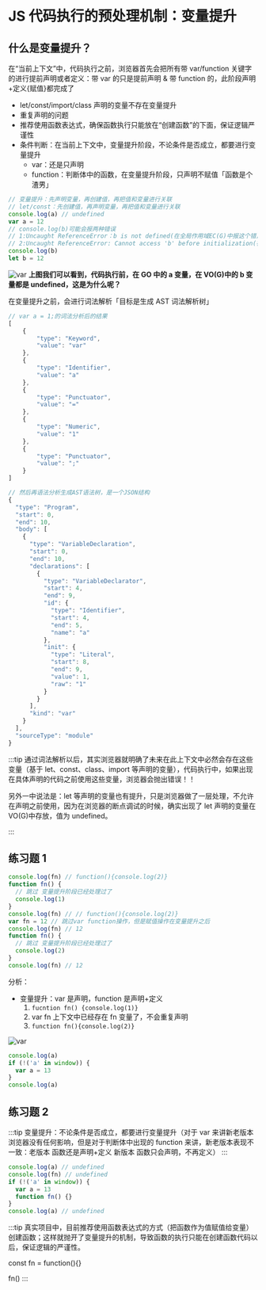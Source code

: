 # JS 代码执行的预处理机制：变量提升

## 什么是变量提升？

在“当前上下文”中，代码执行之前，浏览器首先会把所有带 var/function 关键字的进行提前声明或者定义：带 var 的只是提前声明 & 带 function 的，此阶段声明+定义{赋值}都完成了

- let/const/import/class 声明的变量不存在变量提升
- 重复声明的问题
- 推荐使用函数表达式，确保函数执行只能放在“创建函数”的下面，保证逻辑严谨性
- 条件判断：在当前上下文中，变量提升阶段，不论条件是否成立，都要进行变量提升
  - var：还是只声明
  - function：判断体中的函数，在变量提升阶段，只声明不赋值「函数是个渣男」

```js
// 变量提升：先声明变量，再创建值，再把值和变量进行关联
// let/const：先创建值，再声明变量，再把值和变量进行关联
console.log(a) // undefined
var a = 12
// console.log(b)可能会报两种错误
// 1:Uncaught ReferenceError：b is not defined(在全局作用域EC(G)中报这个错)
// 2:Uncaught ReferenceError: Cannot access 'b' before initialization(在块级作用域EC(BLOCK)中会报这个错)
console.log(b)
let b = 12
```

![var](/images/var_1.jpg)
**上图我们可以看到，代码执行前，在 GO 中的 a 变量，在 VO(G)中的 b 变量都是 undefined，这是为什么呢？**

在变量提升之前，会进行词法解析「目标是生成 AST 词法解析树」

```js
// var a = 1;的词法分析后的结果
[
    {
        "type": "Keyword",
        "value": "var"
    },
    {
        "type": "Identifier",
        "value": "a"
    },
    {
        "type": "Punctuator",
        "value": "="
    },
    {
        "type": "Numeric",
        "value": "1"
    },
    {
        "type": "Punctuator",
        "value": ";"
    }
]

// 然后再语法分析生成AST语法树，是一个JSON结构
{
  "type": "Program",
  "start": 0,
  "end": 10,
  "body": [
    {
      "type": "VariableDeclaration",
      "start": 0,
      "end": 10,
      "declarations": [
        {
          "type": "VariableDeclarator",
          "start": 4,
          "end": 9,
          "id": {
            "type": "Identifier",
            "start": 4,
            "end": 5,
            "name": "a"
          },
          "init": {
            "type": "Literal",
            "start": 8,
            "end": 9,
            "value": 1,
            "raw": "1"
          }
        }
      ],
      "kind": "var"
    }
  ],
  "sourceType": "module"
}

```

:::tip
通过词法解析以后，其实浏览器就明确了未来在此上下文中必然会存在这些变量（基于 let、const、class、import 等声明的变量），代码执行中，如果出现在具体声明的代码之前使用这些变量，浏览器会抛出错误！！

另外一中说法是：let 等声明的变量也有提升，只是浏览器做了一层处理，不允许在声明之前使用，因为在浏览器的断点调试的时候，确实出现了 let 声明的变量在 VO(G)中存放，值为 undefined。

:::

## 练习题 1

```javascript
console.log(fn) // function(){console.log(2)}
function fn() {
  // 跳过 变量提升阶段已经处理过了
  console.log(1)
}
console.log(fn) // // function(){console.log(2)}
var fn = 12 // 跳过var function操作，但是赋值操作在变量提升之后
console.log(fn) // 12
function fn() {
  // 跳过 变量提升阶段已经处理过了
  console.log(2)
}
console.log(fn) // 12
```

分析：

- 变量提升：var 是声明，function 是声明+定义
  1. `fucntion fn() {console.log(1)}`
  2. var fn 上下文中已经存在 fn 变量了，不会重复声明
  3. `function fn(){console.log(2)}`

![var](/images/var_2.png)

```js
console.log(a)
if (!('a' in window)) {
  var a = 13
}
console.log(a)
```

## 练习题 2

:::tip
变量提升：不论条件是否成立，都要进行变量提升（对于 var 来讲新老版本浏览器没有任何影响，但是对于判断体中出现的 function 来讲，新老版本表现不一致：老版本 函数还是声明+定义 新版本 函数只会声明，不再定义）
:::

```js
console.log(a) // undefined
console.log(fn) // undefined
if (!('a' in window)) {
  var a = 13
  function fn() {}
}
console.log(a) // undefined
```

:::tip
真实项目中，目前推荐使用函数表达式的方式（把函数作为值赋值给变量）创建函数；这样就抛开了变量提升的机制，导致函数的执行只能在创建函数代码以后，保证逻辑的严谨性。

const fn = function(){}

fn()
:::
